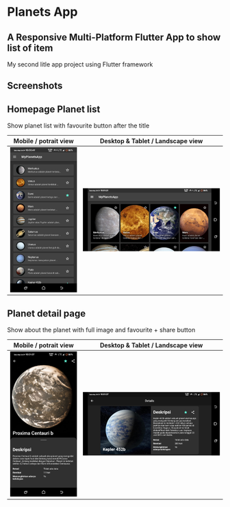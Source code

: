 # Planets App

## A Responsive Multi-Platform Flutter App to show list of item

My second litle app project using Flutter framework

## Screenshots

## Homepage Planet list

Show planet list with favourite button after the title

| Mobile / potrait view | Desktop & Tablet / Landscape view |
|----|----|
| ![Alt text](/Screenshot/Screenshot_20220924-100050_MyPlanetsApp.png?raw=true "Planet list") | ![Alt text](/Screenshot/Screenshot_20220924-100121_MyPlanetsApp.png?raw=true "Planet list") |

## Planet detail page

Show about the planet with full image and favourite + share button

| Mobile / potrait view | Desktop & Tablet / Landscape view |
|----|----|
| ![Alt text](/Screenshot/Screenshot_20220924-100108_MyPlanetsApp.png?raw=true "Planet detail") | ![Alt text](/Screenshot/Screenshot_20220924-100138_MyPlanetsApp.png?raw=true "Planet list") |

